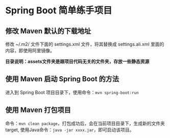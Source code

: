 # Spring Boot 简单练手项目


## 修改 Maven 默认的下载地址
修改 ~/.m2/ 文件下面的 settings.xml 文件，将其替换成 settings.ali.xml 里面的内容，即使用阿里镜像。  

**目录说明：assets文件夹是跟项目代码无关的文件夹，存放一些静态资源**  

## 使用 Maven 启动 Spring Boot 的方法
进入到 Spring Boot 项目目录下，使用命令：`mvn spring-boot:run`

## 使用 Maven 打包项目
命令：`mvn clean package`，打包成功后，会在当前项目目录下，生成新的文件夹target,
使用Java命令：`java -jar xxxx.jar`，即可启动该项目。